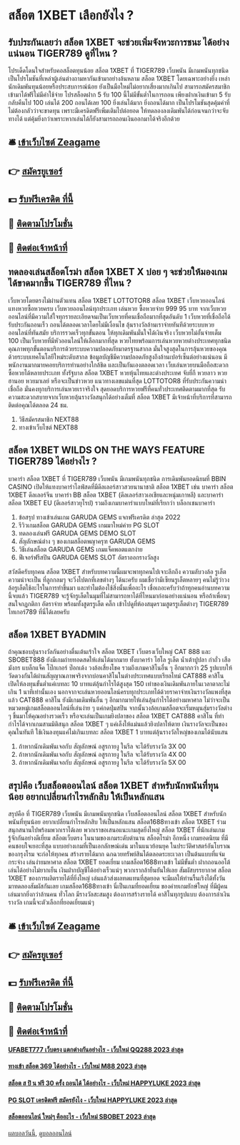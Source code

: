 # สล็อต 1XBET เลือกยังไง ?
## รับประกันเลยว่า สล็อต 1XBET จะช่วยเพิ่มจังหวะการชนะ ได้อย่างแน่นอน TIGER789 ดูที่ไหน ?
โปรเด็ดโดนใจสำหรับคอสล็อตทุนน้อย สล็อต 1XBET ที่ TIGER789 เว็บพนัน มีเกมพนันทุกชนิด เป็นโปรโมชันที่เหล่าผู้เล่นต่างถามหากันเข้ามาอย่างล้นหลาม สล็อต 1XBET โดยเฉพาะอย่างยิ่ง เหล่านักเดิมพันทุนน้อยหรือประสบการณ์น้อย ยังเป็นมือใหม่ไม่อยากเสี่ยงมากเกินไป สามารถสมัครสมาชิกเข้ามาได้ฟรีไม่มีค่าใช้จ่าย โปรสล็อตฝาก 5 รับ 100 นี้ไม่มีขั้นต่ำในการถอน เพียงฝากเงินเข้ามา 5 รับกลับคืนไป 100 เล่นได้ 200 ถอนได้เลย 100 ยิ่งเล่นได้มาก ยิ่งถอนได้มาก เป็นโปรโมชันสุดคุ้มค่าที่ไม่ต้องกลัวว่าจะขาดทุน เพราะมีเครดิตฟรีเพิ่มเติมไปต่อยอด ให้ทดลองลงเดิมพันได้ก่อนจนกว่าจะจับทางได้ แต่คุ้มยิ่งกว่าเพราะหากเล่นได้ก็ยังสามารถถอนเงินออกมาได้จริงอีกด้วย

## 🛎 [เข้าเว็บไซต์ Zeagame](https://bit.ly/3SdLNi2)
## 👉 [สมัครยูเซอร์](https://bit.ly/3SdLNi2)
## 💵 [รับฟรีเครดิต ที่นี้](https://bit.ly/3dyRKHj)
## 👑 [ติดตามโปรโมชั่น](https://bit.ly/3dyRKHj)
## 📱 [ติดต่อเจ้าหน้าที่](https://bit.ly/3dyRKHj)

## ทดลองเล่นสล็อตโรม่า สล็อต 1XBET X บ่อย ๆ จะช่วยให้มองเกมได้ขาดมากขึ้น TIGER789 ที่ไหน ?
เว็บหวยโดยตรงไม่ผ่านตัวแทน สล็อต 1XBET LOTTOTOR8 สล็อต 1XBET เว็บหวยออนไลน์แทงหวยซื้อหวยครบ เว็บหวยออนไลน์ทุกประเภท เล่นหวย ซื้อหวยจ่าย 999 95 บาท จากเว็บหวยออนไลน์ที่มีความใส่ใจทุกรายละเอียดจนเป็นเว็บหวยที่คนเชื่อถือมากที่สุดอันดับ 1 เว็บหวยที่เชื่อถือได้รับประกันถอนเร็ว ถอนได้ตลอดเวลาโดยไม่มีเงื่อนไข ลุ้นรางวัลล้านเราจ่ายทันทีด้วยระบบหวยออนไลน์ที่ทันสมัย บริการรวดเร็วทุกขั้นตอน ให้ทุกเดิมพันมั่นใจได้เงินจริง เว็บหวยไม่อั้นจ่ายเต็ม 100 เป็นเว็บหวยที่มีหัวออนไลน์ให้เลือกมากที่สุด หวยไทยพร้อมการเล่นหวยหวยต่างประเทศทุกชนิด คุณภาพทุกขั้นตอนบริการด้วยระบบความปลอดภัยมาตรฐานสากล มั่นใจสูงสุดในการลุ้นหวยของคุณด้วยระบบเทคโนโลยีใหม่ระดับสากล ข้อมูลบัญชีมีความปลอดภัยสูงถึงล้านเปอร์เซ็นต์อย่างแน่นอน มีพนักงานมากมายคอยบริการท่านอย่างใกล้ชิด และเป็นกันเองตลอดเวลา เว็บเล่นหวยบนมือถือสะดวกซื้อหวยได้หลายประเภท ทั้งรัฐบาล สล็อต 1XBET หวยหุ้นไทยและต่างประเทศ จับยี่กี หวยลาว หวยฮานอย หวยมาเลย์ หรือจะเป็นข่าวหวย แนวทางเลขแม่นที่สุด LOTTOTOR8 ที่รับประกันความน่าเชื่อถือ มั่นคงทุกบริการเล่นหวยเราจริงใจ สุดยอดบริการหวยฟรีที่คนทั่วประเทศติดตามมากที่สุด รับความสะดวกสบายจากเว็บหวยลุ้นรางวัลสนุกได้อย่างเต็มที่ สล็อต 1XBET มีเจ้าหน้าที่บริการที่สามารถติดต่อคุณได้ตลอด 24 ชม.
1. วิธีสมัครสมาชิก NEXT88
2. ทางเข้าเว็บไซต์ NEXT88

## สล็อต 1XBET WILDS ON THE WAYS FEATURE TIGER789 ได้อย่างไร ?
บาคาร่า สล็อต 1XBET ที่ TIGER789 เว็บพนัน มีเกมพนันทุกชนิด การเดิมพันยอดนิยมที่ BBIN CASINO เปิดให้แทงบาคาร่าไลฟ์สดที่มีดีลเลอร์สาวสวยนานาชาติ สล็อต 1XBET เช่น บาคาร่า สล็อต 1XBET ดีลเลอร์จีน บาคาร่า BB สล็อต 1XBET (ดีลเลอร์สาวเอเชียและหนุ่มเกาหลี) และบาคาร่า สล็อต 1XBET EU (ดีเลอร์สาวยุโรป) รวมถึงเกมบาคาร่าแบบใหม่ที่เรียกว่า บล็อกเชนบาคาร่า
1. ข้อสรุป ทางเข้าเล่นเกม GARUDA GEMS แจกฟรีเครดิต ล่าสุด 2022
2. รีวิวเกมสล็อต GARUDA GEMS เกมมาใหม่ค่าย PG SLOT
3. ทดลองเล่นฟรี GARUDA GEMS DEMO SLOT
4. สัญลักษณ์ต่าง ๆ ของเกมสล็อตพญาครุฑ GARUDA GEMS
5. วิธีเล่นสล็อต GARUDA GEMS เกมแจ็คพอตแตกง่าย
6. ฟีเจอร์ฟรีสปิน GARUDA GEMS SLOT อัตราออกรางวัลสูง

สวัสดีครับทุกคน สล็อต 1XBET สำหรับบทความนี้ผมจะพาทุกคนไปเจาะลึกถึง ความลับวงล้อ รูเล็ต ความน่าจะเป็น ที่ลูกกลมๆ จะวิ่งไปตกที่เลขต่างๆ ได้นะครับ ผมเชื่อว่ามีเซียนรูเล็ตหลายๆ คนไม่รู้ว่าวงล้อรูเล็ตใช้อะไรในการทำขึ้นมา และทำไมต้องใช้สิ่งนั้นเพื่ออะไร เชื่อเถอะครับว่าถ้าทุกคนอ่านบทความนี้จบแล้ว TIGER789 จะรู้จักรูเล็ตในมุมที่ไม่สามารถหาได้ที่ไหนมาก่อนอย่างแน่นอน
หรือถ้าเพื่อนๆ สนใจกฏกติกา อัตราจ่าย พร้อมทั้งสูตรรูเล็ต คลิ๊ก เข้าไปดูที่ห้องสมุดรวมสูตรรูเล็ตต่างๆ TIGER789 ไทเกอร์789 ที่นี่ได้เลยครับ

## สล็อต 1XBET BYADMIN
ถ้าคุณชอบลุ้นรางวัลกันอย่างตื่นเต้นเร้าใจ สล็อต 1XBET เว็บตรงเว็บใหญ่ CAT 888 และ SBOBET888 ยังมีเกมถ่ายทอดสดให้เล่นได้มากมาย ทั้งบาคาร่า ไฮโล รูเล็ต น้ำเต้าปูปลา กำถั่ว เสือมังกร แบล็กแจ็ค โป๊กเกอร์ ป๊อกเด้ง วงล้อเสี่ยงโชค รวมถึงเกมคาสิโนอื่น ๆ อีกมากกว่า 25 รูปแบบให้วัดดวงกันได้ผ่านสัญญาณภาพจริงจากบ่อนคาสิโนในต่างประเทศแบบเรียลไทม์ CAT888 คาสิโน เปิดให้ลงทุนขั้นต่ำแค่เบทละ 10 บาทแต่ลุ้นกำไรได้สูงสุด 150 เท่าของเงินเดิมพันภายในเวลาตาละไม่เกิน 1 นาทีเท่านั้นเอง
นอกจากจะเล่นหวยออนไลน์ครบทุกประเภทได้ด้วยราคาจ่ายเงินรางวัลแพงที่สุดแล้ว CAT888 คาสิโน ยังมีเกมเดิมพันอื่น ๆ อีกมากมายให้เล่นลุ้นกำไรได้อย่างมหาศาล ไม่ว่าจะเป็นหมวดหมู่เกมสล็อตออนไลน์ที่เล่นง่าย ๆ แค่กดปุ่มสปิน จากนั้นวงล้อเกมสล็อตจะเริ่มหมุนสุ่มรางวัลต่าง ๆ ขึ้นมาให้คุณอย่างรวดเร็ว หรือจะเล่นเป็นเกมยิงปลาของ สล็อต 1XBET CAT888 คาสิโน ที่ทำกำไรได้จากเกมสามมิติสนุก สล็อต 1XBET ๆ แค่เล็งให้แม่นแล้วยิงปลาให้ตาย เงินรางวัลจะเป็นของคุณในทันที ใช้เงินลงทุนแค่ไม่เกินเบทละ สล็อต 1XBET 1 บาทแต่ลุ้นรางวัลใหญ่ของเกมได้นับแสน
1. ถ้าหากนักเดิมพันเจอกับ สัญลักษณ์ อสูรกายงู ในรีล จะได้รับรางวัล 3X 00
2. ถ้าหากนักเดิมพันเจอกับ สัญลักษณ์ อสูรกายงู ในรีล จะได้รับรางวัล 4X 00
3. ถ้าหากนักเดิมพันเจอกับ สัญลักษณ์ อสูรกายงู ในรีล จะได้รับรางวัล 5X 00

## สรุปคือ เว็บสล็อตออนไลน์ สล็อต 1XBET สำหรับนักพนันที่ทุนน้อย อยากเปลี่ยนกำไรหลักสิบ ให้เป็นหลักแสน
สรุปคือ ที่ TIGER789 เว็บพนัน มีเกมพนันทุกชนิด เว็บสล็อตออนไลน์ สล็อต 1XBET สำหรับนักพนันที่ทุนน้อย อยากเปลี่ยนกำไรหลักสิบ ให้เป็นหลักแสน สล็อต1688ทางเข้า สล็อต 1XBET ร่วมสนุกสนานไปพร้อมพวกเราได้เลย พวกเราขอเสนอแนะเกมสุดยิ่งใหญ่ สล็อต 1XBET ที่นักเล่นเกมรู้จักกันอย่างดีเยี่ยม สล็อตเว็บตรง ในนามของเกมระดับตำนาน สล็อตโรม่า อีกหนึ่ง เกมยอดนิยม ที่มีคนชอบใจเยอะที่สุด แบบอย่างเกมที่เป็นเอกลักษณ์เด่น มาในแนวย้อนยุค ในประวัติศาสตร์อันโบราณ ของกรุงโรม จะก่อให้ทุกคน สร้างรายได้มาก ฉกฉวยทรัพย์สินได้ตลอดระยะเวลา เป็นต้นแบบที่แจ่มกระจ่าง เล่นง่ายมหาศาล สล็อต 1XBET ยอดเยี่ยม เกมสล็อต1688ทางเข้า ไม่มีขั้นต่ำ ฝากถอนออโต้ เล่นได้อย่างไม่ยากเย็น เงินฝากบัญชีได้อย่างเร็วแน่ๆ พวกเรากล้ายืนยันให้เลย สัมผัสบรรยากาศ สล็อต 1XBET ของการผลิตรายได้ที่ยิ่งใหญ่ เล่นแล้วส่งผลทดแทนที่สุดยอด จะมีผลให้ท่านรื้นเริงได้ทั้งวัน มาทดลองสัมผัสกันเลย เกมสล็อต1688ทางเข้า นี่เป็นเกมที่ยอดเยี่ยม ของค่ายเกมยักษ์ใหญ่ ที่มีผู้คนเล่นมากยิ่งกว่าล้านคน ทั่วโลก มีรางวัลสะสมสูง ต้องการสร้างรายได้ คาสิโนทุกรูปแบบ ต้องการล่าเงินรางวัล เกมนี้จะตัวเลือกที่ยอดเยี่ยมแน่ๆ

## 🛎 [เข้าเว็บไซต์ Zeagame](https://bit.ly/3SdLNi2)
## 👉 [สมัครยูเซอร์](https://bit.ly/3SdLNi2)
## 💵 [รับฟรีเครดิต ที่นี้](https://bit.ly/3dyRKHj)
## 👑 [ติดตามโปรโมชั่น](https://bit.ly/3dyRKHj)
## 📱 [ติดต่อเจ้าหน้าที่](https://bit.ly/3dyRKHj)

#### [UFABET777 เว็บตรง แตกต่างกันอย่างไร - เว็บใหม่ QQ288 2023 ล่าสุด](https://atom.io/themes/ufabet777%20เว็บตรง%20แตกต่างกันอย่างไร%20-%20เว็บใหม่%20qq288%202023%20ล่าสุด)
#### [ทางเข้า สล็อต 369 ได้อย่างไร - เว็บใหม่ M88 2023 ล่าสุด](https://atom.io/themes/ทางเข้า%20สล็อต%20369%20ได้อย่างไร%20-%20เว็บใหม่%20m88%202023%20ล่าสุด)
#### [สล็อต ส ปิ น ฟรี 30 ครั้ง ถอนได้ ได้อย่างไร - เว็บใหม่ HAPPYLUKE 2023 ล่าสุด](https://atom.io/themes/สล็อต%20ส%20ปิ%20น%20ฟรี%2030%20ครั้ง%20ถอนได้%20ได้อย่างไร%20-%20เว็บใหม่%20happyluke%202023%20ล่าสุด)
#### [PG SLOT เครดิตฟรี สมัครยังไง - เว็บใหม่ HAPPYLUKE 2023 ล่าสุด](https://atom.io/themes/pg%20slot%20เครดิตฟรี%20สมัครยังไง%20-%20เว็บใหม่%20happyluke%202023%20ล่าสุด)
#### [สล็อตออนไลน์ ใหม่ๆ คืออะไร - เว็บใหม่ SBOBET 2023 ล่าสุด](https://atom.io/themes/สล็อตออนไลน์%20ใหม่ๆ%20คืออะไร%20-%20เว็บใหม่%20sbobet%202023%20ล่าสุด)

[ผลบอลวันนี้](https://siamsport.tv "ผลบอลวันนี้"), [ดูบอลออนไลน์](https://siamsport.tv/ดูบอลสด "ดูบอลออนไลน์")